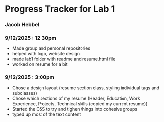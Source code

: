 # Progress Tracker for Lab 1

### Jacob Hebbel

### 9/12/2025 : 12:30pm
- Made group and personal repositories
- helped with logo, website design
- made lab1 folder with readme and resume.html file
- worked on resume for a bit

### 9/12/2025 : 3:00pm
- Chose a design layout (resume section class, styling individual tags and subclasses)
- Chose which sections of my resume (Header, Education, Work Experience, Projects, Technical skills (copied my current resume))
- Started the CSS to try and tighen things into cohesive groups
- typed up most of the text content